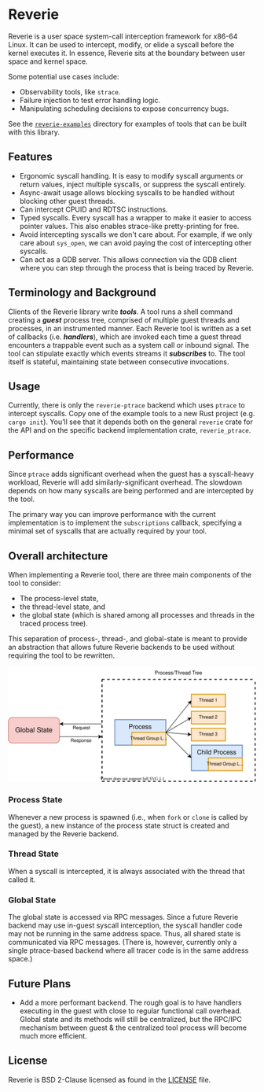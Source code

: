 # Reverie

Reverie is a user space system-call interception framework for x86-64 Linux.
It can be used to intercept, modify, or elide a syscall before the kernel
executes it. In essence, Reverie sits at the boundary between user space and
kernel space.

Some potential use cases include:

* Observability tools, like `strace`.
* Failure injection to test error handling logic.
* Manipulating scheduling decisions to expose concurrency bugs.

See the [`reverie-examples`](reverie-examples) directory for examples of
tools that can be built with this library.

## Features

 * Ergonomic syscall handling. It is easy to modify syscall arguments or return
   values, inject multiple syscalls, or suppress the syscall entirely.
 * Async-await usage allows blocking syscalls to be handled without blocking
   other guest threads.
 * Can intercept CPUID and RDTSC instructions.
 * Typed syscalls. Every syscall has a wrapper to make it easier to access
   pointer values. This also enables strace-like pretty-printing for free.
 * Avoid intercepting syscalls we don't care about. For example, if we only care
   about `sys_open`, we can avoid paying the cost of intercepting other
   syscalls.
 * Can act as a GDB server. This allows connection via the GDB client where you
   can step through the process that is being traced by Reverie.

## Terminology and Background

Clients of the Reverie library write ***tools***. A tool runs a shell command
creating a ***guest*** process tree, comprised of multiple guest threads and
processes, in an instrumented manner. Each Reverie tool is written as a set
of callbacks (i.e. ***handlers***), which are invoked each time a guest
thread encounters a trappable event such as a system call or inbound signal.
The tool can stipulate exactly which events streams it ***subscribes*** to.
The tool itself is stateful, maintaining state between consecutive
invocations.

## Usage

Currently, there is only the `reverie-ptrace` backend which uses `ptrace` to
intercept syscalls. Copy one of the example tools to a new Rust project (e.g.
`cargo init`). You’ll see that it depends both on the general `reverie` crate
for the API and on the specific backend implementation crate,
`reverie_ptrace`.

## Performance

Since `ptrace` adds significant overhead when the guest has a syscall-heavy
workload, Reverie will add similarly-significant overhead. The slowdown depends
on how many syscalls are being performed and are intercepted by the tool.

The primary way you can improve performance with the current implementation is
to implement the `subscriptions` callback, specifying a minimal set of syscalls
that are actually required by your tool.

## Overall architecture

When implementing a Reverie tool, there are three main components of the tool to
consider:

* The process-level state,
* the thread-level state, and
* the global state (which is shared among all processes and threads in the
  traced process tree).

This separation of process-, thread-, and global-state is meant to provide an
abstraction that allows future Reverie backends to be used without requiring the
tool to be rewritten.

![architecture](./assets/architecture-diagram.svg "Architecture Diagram")

### Process State

Whenever a new process is spawned (i.e., when `fork` or `clone` is called by the
guest), a new instance of the process state struct is created and managed by the
Reverie backend.

### Thread State

When a syscall is intercepted, it is always associated with the thread that
called it.

### Global State

The global state is accessed via RPC messages. Since a future Reverie backend
may use in-guest syscall interception, the syscall handler code may not be
running in the same address space. Thus, all shared state is communicated via
RPC messages. (There is, however, currently only a single ptrace-based backend
where all tracer code is in the same address space.)

## Future Plans

 * Add a more performant backend. The rough goal is to have handlers executing in
   the guest with close to regular functional call overhead. Global state and its
   methods will still be centralized, but the RPC/IPC mechanism between guest &
   the centralized tool process will become much more efficient.

## License

Reverie is BSD 2-Clause licensed as found in the [LICENSE](LICENSE) file.
